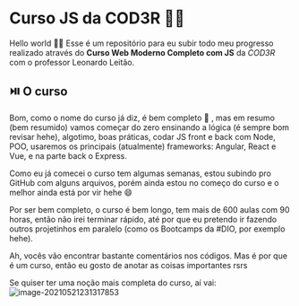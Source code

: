 # Curso JS da COD3R :man_technologist:

Hello world :raising_hand_man:
Esse é um repositório para eu subir todo meu progresso realizado através do **Curso Web Moderno Completo com JS** da *COD3R* com o professor Leonardo Leitão.

## :play_or_pause_button: O curso

Bom, como o nome do curso já diz, é bem completo :new_moon_with_face: , mas em resumo (bem resumido) vamos começar do zero ensinando a lógica (é sempre bom revisar hehe), algotimo, boas práticas, codar JS front e back com Node, POO, usaremos os principais (atualmente) frameworks: Angular, React e Vue, e na parte back o Express.

Como eu já comecei o curso tem algumas semanas, estou subindo pro GitHub com alguns arquivos, porém ainda estou no começo do curso e o melhor ainda está por vir hehe :smile:

Por ser bem completo, o curso é bem longo, tem mais de 600 aulas com 90 horas, então não irei terminar rápido, até por que eu pretendo ir fazendo outros projetinhos em paralelo (como os Bootcamps da #DIO, por exemplo hehe).

Ah, vocês vão encontrar bastante comentários nos códigos. Mas é por que é um curso, então eu gosto de anotar as coisas importantes rsrs

Se quiser ter uma noção mais completa do curso, aí vai:
![image-20210521231317853](C:\Users\teste\AppData\Roaming\Typora\typora-user-images\image-20210521231317853.png)